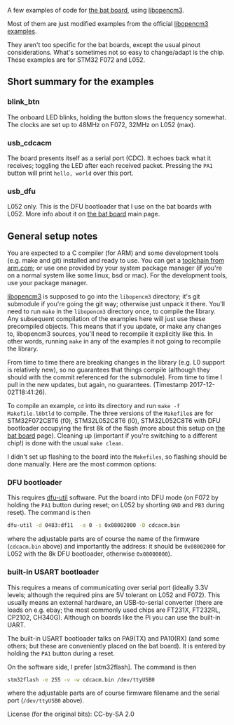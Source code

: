 A few examples of code for [the bat board], using [libopencm3].

Most of them are just modified examples from the official [libopencm3 examples].

They aren't too specific for the bat boards, except the usual pinout considerations. What's sometimes not so easy to change/adapt is the chip. These examples are for STM32 F072 and L052.

## Short summary for the examples

### blink_btn

The onboard LED blinks, holding the button slows the frequency somewhat. The clocks are set up to 48MHz on F072, 32MHz on L052 (max).

### usb_cdcacm

The board presents itself as a serial port (CDC). It echoes back what it receives; toggling the LED after each received packet. Pressing the `PA1` button will print `hello, world` over this port.

### usb_dfu

L052 only. This is the DFU bootloader that I use on the bat boards with L052. More info about it on [the bat board] main page.

## General setup notes

You are expected to a C compiler (for ARM) and some development tools (e.g. make and git) installed and ready to use. You can get a [toolchain from arm.com]; or use one provided by your system package manager (if you're on a normal system like some linux, bsd or mac). For the development tools, use your package manager.

[libopencm3] is supposed to go into the `libopencm3` directory; it's git submodule if you're going the git way; otherwise just unpack it there. You'll need to run `make` in the `libopencm3` directory once, to compile the library. Any subsequent compilation of the examples here will just use these precompiled objects. This means that if you update, or make any changes to, libopencm3 sources, you'll need to recompile it explicitly like this. In other words, running `make` in any of the examples it not going to recompile the library.

From time to time there are breaking changes in the library (e.g. L0 support is relatively new), so no guarantees that things compile (although they should with the commit referenced for the submodule). From time to time I pull in the new updates, but again, no guarantees. (Timestamp 2017-12-02T18:41:26).

To compile an example, `cd` into its directory and run `make -f Makefile.l0btld` to compile. The three versions of the `Makefile`s are for STM32F072CBT6 (f0), STM32L052C8T6 (l0), STM32L052C8T6 with DFU bootloader occupying the first 8k of the flash (more about this setup on [the bat board] page). Cleaning up (important if you're switching to a different chip!) is done with the usual `make clean`.

I didn't set up flashing to the board into the `Makefiles`, so flashing should be done manually. Here are the most common options:

### DFU bootloader

This requires [dfu-util] software. Put the board into DFU mode (on F072 by holding the `PA1` button during reset; on L052 by shorting `GND` and `PB3` during reset). The command is then
```sh
dfu-util -d 0483:df11  -a 0 -s 0x08002000 -D cdcacm.bin
```
where the adjustable parts are of course the name of the firmware (`cdcacm.bin` above) and importantly the address: it should be `0x08002000` for L052 with the 8k DFU bootloader, otherwise `0x08000000`).

### built-in USART bootloader

This requires a means of communicating over serial port (ideally 3.3V levels; although the required pins are 5V tolerant on L052 and F072). This usually means an external hardware, an USB-to-serial converter (there are loads on e.g. ebay; the most commonly used chips are FT231X, FT232RL, CP2102, CH340G). Although on boards like the Pi you can use the built-in UART.

The built-in USART bootloader talks on PA9(TX) and PA10(RX) (and some others; but these are conveniently placed on the bat board). It is entered by holding the `PA1` button during a reset.

On the software side, I prefer [stm32flash]. The command is then
```sh
stm32flash -e 255 -v -w cdcacm.bin /dev/ttyUSB0
```
where the adjustable parts are of course firmware filename and the serial port (`/dev/ttyUSB0` above).




[the bat board]: https://flabbergast.github.io/bat-board
[libopencm3]: https://github.com/libopencm3/libopencm3
[libopencm3 examples]: https://github.com/libopencm3/libopencm3-examples
[toolchain from arm.com]: https://developer.arm.com/open-source/gnu-toolchain/gnu-rm/downloads
[dfu-util]: http://dfu-util.sourceforge.net/


License (for the original bits): CC-by-SA 2.0

